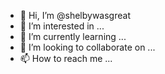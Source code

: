 - 👋 Hi, I’m @shelbywasgreat
- 👀 I’m interested in ...
- 🌱 I’m currently learning ...
- 💞️ I’m looking to collaborate on ...
- 📫 How to reach me ...

<!---
shelbywasgreat/shelbywasgreat is a ✨ special ✨ repository because its `README.md` (this file) appears on your GitHub profile.
You can click the Preview link to take a look at your changes.
--->
